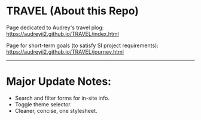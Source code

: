 # TRAVEL (About this Repo)

Page dedicated to Audrey's travel plog: https://audreyii2.github.io/TRAVEL/index.html

Page for short-term goals (to satisfy SI project requirements): https://audreyii2.github.io/TRAVEL/journey.html

-------------------------------------------------------------------------------------
# Major Update Notes:

* Search and filter forms for in-site info.
* Toggle theme selector.
* Cleaner, concise, one stylesheet.
